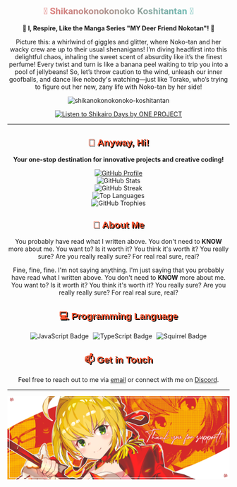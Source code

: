 
<div align="center">

<h2 style="font-family: 'Roboto', sans-serif; background: linear-gradient(to right, #FF6B6B, #4ECDC4); -webkit-background-clip: text; -webkit-text-fill-color: transparent;">🦌 Shikanokonokonoko Koshitantan 🦌</h2>
<p align="center">
  <strong>🐾 I, Respire, Like the Manga Series "MY Deer Friend Nokotan"! 🦌</strong>
</p>
<p>
  Picture this: a whirlwind of giggles and glitter, where Noko-tan and her wacky crew are up to their usual shenanigans! I’m diving headfirst into this delightful chaos, inhaling the sweet scent of absurdity like it’s the finest perfume! Every twist and turn is like a banana peel waiting to trip you into a pool of jellybeans! So, let’s throw caution to the wind, unleash our inner goofballs, and dance like nobody's watching—just like Torako, who’s trying to figure out her new, zany life with Noko-tan by her side! 
</p>
<p align="center">
 <img src="https://images3.alphacoders.com/136/thumb-1920-1368856.png" alt="shikanokonokonoko-koshitantan">
</p>

<div align="center">
  <a href="https://open.spotify.com/album/49znqwdVacbn5FXczrty1z" target="_blank">
    <img src="https://img.shields.io/badge/Listen%20to%20Shikairo%20Days%20by%20ONE%20PROJECT-1DB954?style=for-the-badge&logo=spotify&logoColor=white" alt="Listen to Shikairo Days by ONE PROJECT" />
  </a>
</div>

<hr>

<h2 style="font-family: 'Verdana', sans-serif; color: #FF5733; text-shadow: 2px 2px 0px black;">👋 Anyway, Hi!</h2>

<p align="center">
  <strong>Your one-stop destination for innovative projects and creative coding!</strong>
</p>

<div align="center">
  <a href="https://github.com/rimunace" target="_blank">
    <img src="https://img.shields.io/badge/GitHub-rimunace-000000?style=for-the-badge&logo=github&logoColor=white&labelColor=0366d6" alt="GitHub Profile" />
  </a>
  <br>

  <img src="https://github-readme-stats.vercel.app/api?username=rimunace&show_icons=true&theme=radical" alt="GitHub Stats" />
  <br>
  <img src="https://github-readme-streak-stats.herokuapp.com/?user=rimunace&theme=radical" alt="GitHub Streak" />
  <br>
  <img src="https://github-readme-stats.vercel.app/api/top-langs/?username=rimunace&layout=compact&theme=radical" alt="Top Languages" />
  <br>
  <img src="https://github-profile-trophy.vercel.app/?username=rimunace&theme=radical&column=7" alt="GitHub Trophies" />
</div>

<h2 style="font-family: 'Verdana', sans-serif; color: #FF5733; text-shadow: 2px 2px 0px black;">🚀 About Me</h2>

You probably have read what I written above. You don't need to **KNOW** more about me. You want to? Is it worth it? You think it's worth it? You really sure? Are you really really sure? For real real sure, real?

Fine, fine, fine. I'm not saying anything. I'm just saying that you probably have read what I written above. You don't need to **KNOW** more about me. You want to? Is it worth it? You think it's worth it? You really sure? Are you really really sure? For real real sure, real?

<div align="center">
  <h2 style="font-family: 'Verdana', sans-serif; color: #FF5733; text-shadow: 2px 2px 0px black;">💻 Programming Language</h2>
  <div style="display: flex; justify-content: center; gap: 10px;">
    <img src="https://img.shields.io/badge/JavaScript-F7DF1E?style=for-the-badge&logo=javascript&logoColor=black" alt="JavaScript Badge" />
    <img src="https://img.shields.io/badge/TypeScript-007ACC?style=for-the-badge&logo=typescript&logoColor=white" alt="TypeScript Badge" />
    <img src="https://img.shields.io/badge/Squirrel-8B0000?style=for-the-badge&logo=undefined&logoColor=white" alt="Squirrel Badge" />
  </div>
</div>


<h2 style="font-family: 'Verdana', sans-serif; color: #FF5733; text-shadow: 2px 2px 0px black;">📫 Get in Touch</h2>

Feel free to reach out to me via [email](mailto:contact@respy.tech) or connect with me on [Discord](https://discordapp.com/users/188610034849021952).

</div>

<hr>

<p align="center">
 <img src="assets/bsnnrt.png" alt="thank-you"/>
</p>
